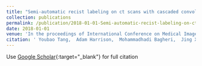 ```yaml
---
title: "Semi-automatic recist labeling on ct scans with cascaded convolutional neural networks"
collection: publications
permalink: /publication/2018-01-01-Semi-automatic-recist-labeling-on-ct-scans-with-cascaded-convolutional-neural-networks
date: 2018-01-01
venue: 'In the proceedings of International Conference on Medical Image Computing and Computer-Assisted Intervention'
citation: ' Youbao Tang,  Adam Harrison,  Mohammadhadi Bagheri,  Jing Xiao,  Ronald Summers, &quot;Semi-automatic recist labeling on ct scans with cascaded convolutional neural networks.&quot; In the proceedings of International Conference on Medical Image Computing and Computer-Assisted Intervention, 2018.'
---
```

Use [Google Scholar](https://scholar.google.com/scholar?q=Semi+automatic+recist+labeling+on+ct+scans+with+cascaded+convolutional+neural+networks){:target="_blank"} for full citation